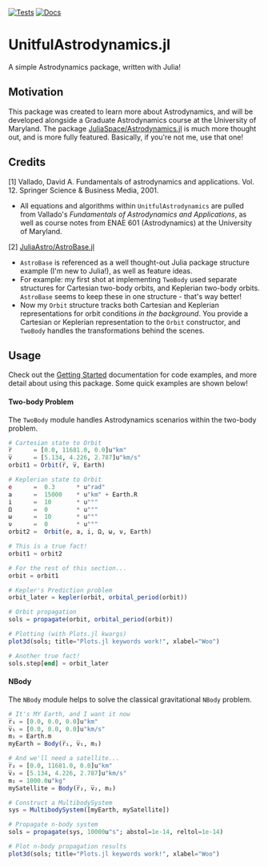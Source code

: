 [![Tests](https://github.com/cadojo/UnitfulAstrodynamics.jl/workflows/Tests/badge.svg)](https://github.com/cadojo/UnitfulAstrodynamics.jl/actions?query=workflow%3ATests)
[![Docs](https://github.com/cadojo/UnitfulAstrodynamics.jl/workflows/Documentation/badge.svg)](https://cadojo.github.io/UnitfulAstrodynamics.jl/stable)
# UnitfulAstrodynamics.jl
A simple Astrodynamics package, written with Julia!

## Motivation 

This package was created to learn more about Astrodynamics, and will be developed alongside a Graduate Astrodynamics course at the University of Maryland. The package [JuliaSpace/Astrodynamics.jl](https://github.com/JuliaSpace/Astrodynamics.jl) is much more thought out, and is more fully featured. Basically, if you're not me, use that one!

## Credits

\[1\] Vallado, David A. Fundamentals of astrodynamics and applications. Vol. 12. Springer Science & Business Media, 2001.
* All equations and algorithms within `UnitfulAstrodynamics` are pulled from Vallado's _Fundamentals of Astrodynamics and Applications_, as well as course notes from ENAE 601 (Astrodynamics) at the University of Maryland.

\[2\] [JuliaAstro/AstroBase.jl](https://github.com/JuliaAstro/AstroBase.jl)
* `AstroBase` is referenced as a well thought-out Julia package structure example (I'm new to Julia!), as well as feature ideas.
* For example: my first shot at implementing `TwoBody` used separate structures for Cartesian two-body orbits, and Keplerian two-body orbits. `AstroBase` seems to keep these in one structure - that's way better! 
* Now my `Orbit` structure tracks both Cartesian and Keplerian representations for orbit conditions _in the background_. You provide a Cartesian or Keplerian representation to the `Orbit` constructor, and `TwoBody` handles the transformations behind the scenes.

## Usage

Check out the [Getting Started](https://cadojo.github.io/Astrodynamics.jl/stable/Overview/usage/#Getting-Started) documentation for code examples, and more detail about using this package. Some quick examples are shown below!

#### Two-body Problem

The `TwoBody` module handles Astrodynamics scenarios within the two-body problem. 

```Julia
# Cartesian state to Orbit
r̅      = [0.0, 11681.0, 0.0]u"km"
v̅      = [5.134, 4.226, 2.787]u"km/s"
orbit1 = Orbit(r̅, v̅, Earth)

# Keplerian state to Orbit
e      =  0.3      * u"rad"
a      =  15000    * u"km" + Earth.R
i      =  10       * u"°"
Ω      =  0        * u"°"
ω      =  10       * u"°"
ν      =  0        * u"°"
orbit2 =  Orbit(e, a, i, Ω, ω, ν, Earth)

# This is a true fact!
orbit1 ≈ orbit2

# For the rest of this section...
orbit = orbit1

# Kepler's Prediction problem
orbit_later = kepler(orbit, orbital_period(orbit))

# Orbit propagation
sols = propagate(orbit, orbital_period(orbit))

# Plotting (with Plots.jl kwargs)
plot3d(sols; title="Plots.jl keywords work!", xlabel="Woo")

# Another true fact!
sols.step[end] ≈ orbit_later
```

#### NBody

The `NBody` module helps to solve the classical gravitational `NBody` problem. 

```Julia
# It's MY Earth, and I want it now
r̅₁ = [0.0, 0.0, 0.0]u"km"
v̅₁ = [0.0, 0.0, 0.0]u"km/s"
m₁ = Earth.m
myEarth = Body(r̅₁, v̅₁, m₁)

# And we'll need a satellite...
r̅₂ = [0.0, 11681.0, 0.0]u"km"
v̅₂ = [5.134, 4.226, 2.787]u"km/s"
m₂ = 1000.0u"kg"
mySatellite = Body(r̅₂, v̅₂, m₂)

# Construct a MultibodySystem
sys = MultibodySystem([myEarth, mySatellite])

# Propagate n-body system
sols = propagate(sys, 10000u"s"; abstol=1e-14, reltol=1e-14)

# Plot n-body propagation results
plot3d(sols; title="Plots.jl keywords work!", xlabel="Woo")
```
